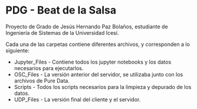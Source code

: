 # PDG - Beat de la Salsa
Proyecto de Grado de Jesús Hernando Paz Bolaños, estudiante de Ingeniería de Sistemas de la Universidad Icesi.

Cada una de las carpetas contiene diferentes archivos, y corresponden a lo siguiente:

* Jupyter_Files - Contiene todos los jupyter notebooks y los datos necesarios para ejecutarlos.
* OSC_Files - La versión anterior del servidor, se utilizaba junto con los archivos de Pure Data.
* Scripts - Todos los scripts necesarios para la limpieza y depurado de los datos.
* UDP_Files - La versión final del cliente y el servidor.
